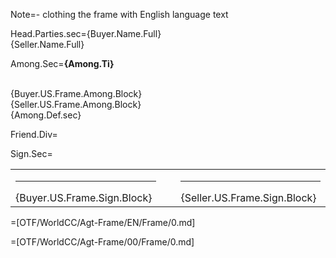 Note=- clothing the frame with English language text

Head.Parties.sec={Buyer.Name.Full}<br>{Seller.Name.Full}

Among.Sec=<b>{Among.Ti}</b><br><br><ul type="none" style="padding-left: 0"><li>{Buyer.US.Frame.Among.Block}<br></li><li>{Seller.US.Frame.Among.Block}<br></li><li>{Among.Def.sec}</li></ul>

Friend.Div=</i>

Sign.Sec=<table><tr><td valign="top" width="300px"><hr>{Buyer.US.Frame.Sign.Block}</td><td width="100px"></td><td valign="top" width="300px"><hr>{Seller.US.Frame.Sign.Block}</td></tr></table>

=[OTF/WorldCC/Agt-Frame/EN/Frame/0.md] 

=[OTF/WorldCC/Agt-Frame/00/Frame/0.md]
